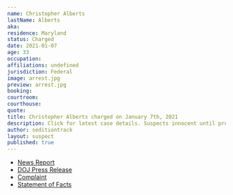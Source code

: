 ```yaml
---
name: Christopher Alberts
lastName: Alberts
aka: 
residence: Maryland
status: Charged
date: 2021-01-07
age: 33
occupation: 
affiliations: undefined
jurisdiction: Federal
image: arrest.jpg
preview: arrest.jpg
booking: 
courtroom: 
courthouse: 
quote: 
title: Christopher Alberts charged on January 7th, 2021
description: Click for latest case details. Suspects innocent until proven guilty.
author: seditiontrack
layout: suspect
published: true
---
```

- [News Report](https://www.baltimoresun.com/news/crime/bs-md-cr-marylanders-arrested-at-capitol-20210107-nd4fjzvmifdxflacbby4mxmyqu-story.html)
- [DOJ Press Release](https://www.justice.gov/opa/pr/thirteen-charged-federal-court-following-riot-united-states-capitol)
- [Complaint](https://www.justice.gov/opa/press-release/file/1351681/download)
- [Statement of Facts](https://www.justice.gov/opa/press-release/file/1351686/download)
